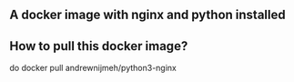 ## A docker image with nginx and python installed 


## How to pull this docker image?

do docker pull andrewnijmeh/python3-nginx
